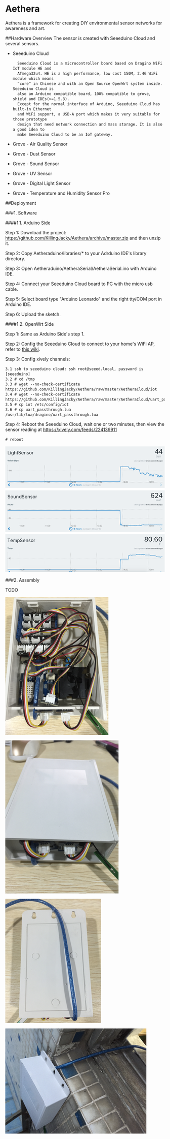 Aethera
=======

Aethera is a framework for creating DIY environmental sensor networks for awareness and art. 

##Hardware Overview
The sensor is created with Seeeduino Cloud and several sensors.

- Seeeduino Cloud

		Seeeduino Cloud is a microcontroller board based on Dragino WiFi IoT module HE and
		ATmega32u4. HE is a high performance, low cost 150M, 2.4G WiFi module which means
		“core” in Chinese and with an Open Source OpenWrt system inside. Seeeduino Cloud is 
		also an Arduino compatible board, 100% compatible to grove, shield and IDEs(>=1.5.3).
		Except for the normal interface of Arduino, Seeeduino Cloud has built-in Ethernet
		and WiFi support, a USB-A port which makes it very suitable for those prototype
		design that need network connection and mass storage. It is also a good idea to
		make Seeeduino Cloud to be an IoT gateway. 	
- Grove - Air Quality Sensor
- Grove - Dust Sensor
- Grove - Sound Sensor
- Grove - UV Sensor
- Grove - Digital Light Sensor
- Grove - Temperature and Humidity Sensor Pro




##Deployment

###1. Software

####1.1. Arduino Side

Step 1: Download the project: https://github.com/KillingJacky/Aethera/archive/master.zip and then unzip it.

Step 2: Copy Aetheraduino/libraries/* to your Adrduino IDE's library directory.

Step 3: Open Aetheraduino/AetheraSerial/AetheraSerial.ino with Arduino IDE.

Step 4: Connect your Seeeduino Cloud board to PC with the micro usb cable.

Step 5: Select board type "Arduino Leonardo" and the right tty/COM port in Arduino IDE.

Step 6: Upload the sketch.

####1.2. OpenWrt Side

Step 1: Same as Arduino Side's step 1.

Step 2: Config the Seeeduino Cloud to connect to your home's WiFi AP, refer to [this wiki](http://www.seeedstudio.com/wiki/Seeeduino_Cloud#Configure_Network).

Step 3: Config xively channels:

	3.1 ssh to seeeduino cloud: ssh root@seeed.local, password is [seeeduino]
	3.2 # cd /tmp
	3.3 # wget --no-check-certificate https://github.com/KillingJacky/Aethera/raw/master/AetheraCloud/iot
	3.4 # wget --no-check-certificate https://github.com/KillingJacky/Aethera/raw/master/AetheraCloud/uart_passthrough.lua
	3.5 # cp iot /etc/config/iot
	3.6 # cp uart_passthrough.lua /usr/lib/lua/dragino/uart_passthrough.lua
	
Step 4: Reboot the Seeeduino Cloud, wait one or two minutes, then view the sensor reading at https://xively.com/feeds/224139911
	
	# reboot
	
![image](https://raw.githubusercontent.com/KillingJacky/Aethera/master/images/sensor_readings.png)

###2. Assembly

TODO


![image](https://raw.githubusercontent.com/KillingJacky/Aethera/master/images/assembly1.png)

![image](https://raw.githubusercontent.com/KillingJacky/Aethera/master/images/assembly2.png)

![image](https://raw.githubusercontent.com/KillingJacky/Aethera/master/images/assembly3.png)

![image](https://raw.githubusercontent.com/KillingJacky/Aethera/master/images/deployment_at_office.png)


